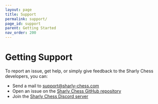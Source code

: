 ```yaml
---
layout: page
title: Support
permalink: support/
page_id: support
parent: Getting Started
nav_order: 200
---
```


# Getting Support

To report an issue, get help, or simply give feedback to the Sharly Chess developers, you can:

* Send a mail to [support@sharly-chess.com](mailto:support@sharly-chess.com)
* Open an issue on the [Sharly Chess GitHub repository](https://github.com/Sharly-Chess/sharly-chess/issues)
* Join the [Sharly Chess Discord server](https://discord.gg/at3d9WWJXu)
